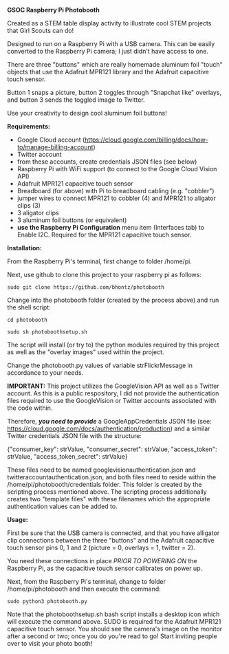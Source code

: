 **GSOC Raspberry Pi Photobooth**

Created as a STEM table display activity to illustrate cool STEM projects that Girl Scouts can do!

Designed to run on a Raspberry Pi with a USB camera.  This can be easily converted to the Raspberry Pi camera; I just didn't have access to one.

There are three "buttons" which are really homemade aluminum foil "touch" objects that use the Adafruit MPR121 library and the Adafruit capacitive touch sensor.

Button 1 snaps a picture, button 2 toggles through "Snapchat like" overlays, and button 3 sends the toggled image to Twitter.

Use your creativity to design cool aluminum foil buttons!

**Requirements:**
- Google Cloud account (https://cloud.google.com/billing/docs/how-to/manage-billing-account)
- Twitter account
- from these accounts, create credentials JSON files (see below)
- Raspberry Pi with WiFi support (to connect to the Google Cloud Vision API)
- Adafruit MPR121 capacitive touch sensor
- Breadboard (for above) with Pi to breadboard cabling (e.g. "cobbler")
- jumper wires to connect MPR121 to cobbler (4) and MPR121 to aligator clips (3)
- 3 aligator clips
- 3 aluminum foil buttons (or equivalent) 
- **use the Raspberry Pi Configuration** menu item (Interfaces tab) to Enable I2C.  Required for the MPR121 capacitive touch sensor.

**Installation:**

From the Raspberry Pi's terminal, first change to folder /home/pi.  

Next, use github to clone this project to your raspberry pi as follows:

    sudo git clone https://github.com/bhontz/photobooth


Change into the photobooth folder (created by the process above) and run the shell script:

    cd photobooth

    sudo sh photoboothsetup.sh

The script will install (or try to) the python modules required by this project as well as the "overlay images" used within the project.

Change the photobooth.py values of variable strFlickrMessage in accordance to your needs.

**IMPORTANT:**
This project utilizes the GoogleVision API as well as a Twitter account.   As this is a public respository, I did not provide the authentication files required to use the GoogleVision or Twitter accounts associated with the code within.

Therefore, **_you need to provide_** a GoogleAppCredentials JSON file (see: https://cloud.google.com/docs/authentication/production) and a similar Twitter credentials JSON file with the structure:

{"consumer_key": strValue, "consumer_secret": strValue, "access_token": strValue, "access_token_secret": strValue}

These files need to be named googlevisionauthentication.json and twitteraccountauthentication.json, and both files need to reside within the /home/pi/photobooth/credentials folder. This folder is created by the scripting process mentioned above.  The scripting process additionally creates two "template files" with these filenames which the appropriate authentication values can be added to. 

**Usage:**

First be sure that the USB camera is connected, and that you have alligator clip connections between the three "buttons" and the Adafruit capacitive touch sensor pins 0, 1 and 2 (picture = 0, overlays = 1, twitter = 2).

You need these connections in place *PRIOR TO POWERING ON* the Raspberry Pi, as the capacitive touch sensor calibrates on power up.
 
Next, from the Raspberry Pi's terminal, change to folder /home/pi/photobooth and then execute the command:

    sudo python3 photobooth.py

Note that the photoboothsetup.sh bash script installs a desktop icon which will execute the command above.  SUDO is required for the Adafruit MPR121 capacitive touch sensor.  You should see the camera's image on the monitor after a second or two; once you do you're read to go!  Start inviting people over to visit your photo booth!





  